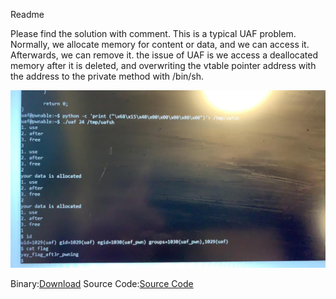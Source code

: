 Readme

Please find the solution with comment.
This is a typical UAF problem. Normally, we allocate memory for content or data, and we can access it. Afterwards, we can remove it. the issue of UAF
is we access a deallocated memory after it is deleted, and overwriting the vtable pointer address with the address to the private method with /bin/sh.

![alt text](uaf_solutions.jpg)

Binary:[Download](uaf)
Source Code:[Source Code](uaf.cpp)
